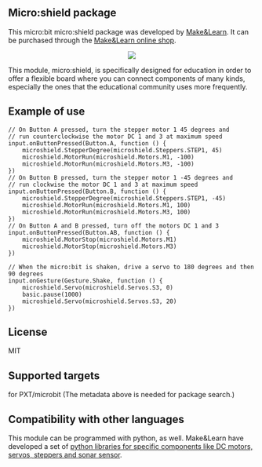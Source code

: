 ## Micro:shield package
This micro:bit micro:shield package was developed by [Make&Learn](https://www.makeandlearn.cat/). It can be purchased through the [Make&Learn online shop](https://botiga.makeandlearn.cat/producto/microshield).

<p align="center">
  <img src="https://github.com/MakeAndLearn/pxt-microshield/blob/master/microshield.png">
</p>

This module, micro:shield, is specifically designed for education in order to offer a flexible board where you can connect components of many kinds, especially the ones that the educational community uses more frequently.

## Example of use

```blocks
// On Button A pressed, turn the stepper motor 1 45 degrees and 
// run counterclockwise the motor DC 1 and 3 at maximum speed
input.onButtonPressed(Button.A, function () {
    microshield.StepperDegree(microshield.Steppers.STEP1, 45)
    microshield.MotorRun(microshield.Motors.M1, -100)
    microshield.MotorRun(microshield.Motors.M3, -100)
})
// On Button B pressed, turn the stepper motor 1 -45 degrees and 
// run clockwise the motor DC 1 and 3 at maximum speed
input.onButtonPressed(Button.B, function () {
    microshield.StepperDegree(microshield.Steppers.STEP1, -45)
    microshield.MotorRun(microshield.Motors.M1, 100)
    microshield.MotorRun(microshield.Motors.M3, 100)
})
// On Button A and B pressed, turn off the motors DC 1 and 3
input.onButtonPressed(Button.AB, function () {
    microshield.MotorStop(microshield.Motors.M1)
    microshield.MotorStop(microshield.Motors.M3)
})

// When the micro:bit is shaken, drive a servo to 180 degrees and then 90 degrees
input.onGesture(Gesture.Shake, function () {
    microshield.Servo(microshield.Servos.S3, 0)
    basic.pause(1000)
    microshield.Servo(microshield.Servos.S3, 20)
})
```

## License
MIT

## Supported targets
for PXT/microbit (The metadata above is needed for package search.)

## Compatibility with other languages
This module can be programmed with python, as well. Make&Learn have developed a set of [python libraries for specific components like  DC motors, servos, steppers and sonar sensor](https://github.com/MakeAndLearn/python_microbit_libraries).
